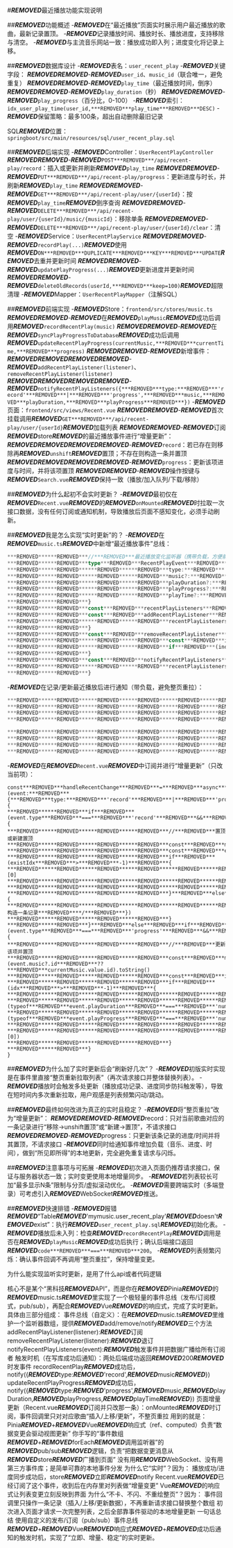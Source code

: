 #***REMOVED***最近播放功能实现说明

##***REMOVED***功能概述
-***REMOVED***在“最近播放”页面实时展示用户最近播放的歌曲，最新记录置顶。
-***REMOVED***记录播放时间、播放时长、播放进度，支持移除与清空。
-***REMOVED***与主流音乐网站一致：播放成功即入列；进度变化将记录上移。

##***REMOVED***数据库设计
-***REMOVED***表名：`user_recent_play`
-***REMOVED***关键字段：
***REMOVED******REMOVED***-***REMOVED***`user_id`、`music_id`（联合唯一，避免重复）
***REMOVED******REMOVED***-***REMOVED***`play_time`（最近播放时间，倒序）
***REMOVED******REMOVED***-***REMOVED***`play_duration`（秒）
***REMOVED******REMOVED***-***REMOVED***`play_progress`（百分比，0-100）
-***REMOVED***索引：`idx_user_play_time(user_id,***REMOVED***play_time***REMOVED***DESC)`
-***REMOVED***保留策略：最多100条，超出自动删除最旧记录

SQL***REMOVED***位置：`springboot/src/main/resources/sql/user_recent_play.sql`

##***REMOVED***后端实现
-***REMOVED***Controller：`UserRecentPlayController`
***REMOVED******REMOVED***-***REMOVED***`POST***REMOVED***/api/recent-play/record`：插入或更新并刷新***REMOVED***`play_time`
***REMOVED******REMOVED***-***REMOVED***`PUT***REMOVED***/api/recent-play/progress`：更新进度与时长，并刷新***REMOVED***`play_time`
***REMOVED******REMOVED***-***REMOVED***`GET***REMOVED***/api/recent-play/user/{userId}`：按***REMOVED***`play_time`***REMOVED***倒序查询
***REMOVED******REMOVED***-***REMOVED***`DELETE***REMOVED***/api/recent-play/user/{userId}/music/{musicId}`：移除单条
***REMOVED******REMOVED***-***REMOVED***`DELETE***REMOVED***/api/recent-play/user/{userId}/clear`：清空
-***REMOVED***Service：`UserRecentPlayService`
***REMOVED******REMOVED***-***REMOVED***`recordPlay(...)`***REMOVED***使用***REMOVED***`ON***REMOVED***DUPLICATE***REMOVED***KEY***REMOVED***UPDATE`***REMOVED***去重并更新时间
***REMOVED******REMOVED***-***REMOVED***`updatePlayProgress(...)`***REMOVED***更新进度并更新时间
***REMOVED******REMOVED***-***REMOVED***`deleteOldRecords(userId,***REMOVED***keep=100)`***REMOVED***超限清理
-***REMOVED***Mapper：`UserRecentPlayMapper`（注解SQL）

##***REMOVED***前端实现
-***REMOVED***Store：`frontend/src/stores/music.ts`
***REMOVED******REMOVED***-***REMOVED***在***REMOVED***`playMusic`***REMOVED***成功后调用***REMOVED***`recordRecentPlay(music)`
***REMOVED******REMOVED***-***REMOVED***在***REMOVED***`syncPlayProgressToDatabase`***REMOVED***成功后调用***REMOVED***`updateRecentPlayProgress(currentMusic,***REMOVED***currentTime,***REMOVED***progress)`
***REMOVED******REMOVED***-***REMOVED***新增事件：
***REMOVED******REMOVED******REMOVED******REMOVED***-***REMOVED***`addRecentPlayListener(listener)`、`removeRecentPlayListener(listener)`
***REMOVED******REMOVED******REMOVED******REMOVED***-***REMOVED***`notifyRecentPlayListeners({***REMOVED***type:***REMOVED***'record'***REMOVED***|***REMOVED***'progress',***REMOVED***music,***REMOVED***playDuration,***REMOVED***playProgress***REMOVED***})`
-***REMOVED***页面：`frontend/src/views/Recent.vue`
***REMOVED******REMOVED***-***REMOVED***首次挂载调用***REMOVED***`GET***REMOVED***/api/recent-play/user/{userId}`***REMOVED***加载列表
***REMOVED******REMOVED***-***REMOVED***订阅***REMOVED***store***REMOVED***的最近播放事件进行“增量更新”：
***REMOVED******REMOVED******REMOVED******REMOVED***-***REMOVED***`record`：若已存在则移除再***REMOVED***`unshift`***REMOVED***置顶；不存在则构造一条并置顶
***REMOVED******REMOVED******REMOVED******REMOVED***-***REMOVED***`progress`：更新该项进度与时间，并将该项置顶
***REMOVED******REMOVED***-***REMOVED***操作按键与***REMOVED***`Search.vue`***REMOVED***保持一致（播放/加入队列/下载/移除）

##***REMOVED***为什么起初不会实时更新？
-***REMOVED***最初仅在***REMOVED***`Recent.vue`***REMOVED***的***REMOVED***`onMounted`***REMOVED***时拉取一次接口数据，没有任何订阅或通知机制，导致播放后页面不感知变化，必须手动刷新。

##***REMOVED***我是怎么实现“实时更新”的？
-***REMOVED***在***REMOVED***`music.ts`***REMOVED***中新增“最近播放事件”总线：

```12:20:frontend/src/stores/music.ts
***REMOVED******REMOVED***//***REMOVED***最近播放变化监听器（携带负载，方便前端增量更新）
***REMOVED******REMOVED***type***REMOVED***RecentPlayEvent***REMOVED***=***REMOVED***{
***REMOVED******REMOVED******REMOVED******REMOVED***type:***REMOVED***'record'***REMOVED***|***REMOVED***'progress'
***REMOVED******REMOVED******REMOVED******REMOVED***music?:***REMOVED***Music
***REMOVED******REMOVED******REMOVED******REMOVED***playDuration?:***REMOVED***number
***REMOVED******REMOVED******REMOVED******REMOVED***playProgress?:***REMOVED***number
***REMOVED******REMOVED******REMOVED******REMOVED***playTime?:***REMOVED***number
***REMOVED******REMOVED***}
***REMOVED******REMOVED***const***REMOVED***recentPlayListeners***REMOVED***=***REMOVED***ref<Array<(event:***REMOVED***RecentPlayEvent)***REMOVED***=>***REMOVED***void>>([])
***REMOVED******REMOVED***const***REMOVED***addRecentPlayListener***REMOVED***=***REMOVED***(listener:***REMOVED***(event:***REMOVED***RecentPlayEvent)***REMOVED***=>***REMOVED***void)***REMOVED***=>***REMOVED***{
***REMOVED******REMOVED******REMOVED******REMOVED***recentPlayListeners.value.push(listener)
***REMOVED******REMOVED***}
***REMOVED******REMOVED***const***REMOVED***removeRecentPlayListener***REMOVED***=***REMOVED***(listener:***REMOVED***(event:***REMOVED***RecentPlayEvent)***REMOVED***=>***REMOVED***void)***REMOVED***=>***REMOVED***{
***REMOVED******REMOVED******REMOVED******REMOVED***const***REMOVED***index***REMOVED***=***REMOVED***recentPlayListeners.value.indexOf(listener)
***REMOVED******REMOVED******REMOVED******REMOVED***if***REMOVED***(index***REMOVED***>***REMOVED***-1)***REMOVED***recentPlayListeners.value.splice(index,***REMOVED***1)
***REMOVED******REMOVED***}
***REMOVED******REMOVED***const***REMOVED***notifyRecentPlayListeners***REMOVED***=***REMOVED***(event:***REMOVED***RecentPlayEvent)***REMOVED***=>***REMOVED***{
***REMOVED******REMOVED******REMOVED******REMOVED***recentPlayListeners.value.forEach(l***REMOVED***=>***REMOVED***{***REMOVED***try***REMOVED***{***REMOVED***l(event)***REMOVED***}***REMOVED***catch***REMOVED***(e)***REMOVED***{***REMOVED***console.error(e)***REMOVED***}***REMOVED***})
***REMOVED******REMOVED***}
```

-***REMOVED***在记录/更新最近播放后进行通知（带负载，避免整页重拉）：

```446:456:frontend/src/stores/music.ts
***REMOVED******REMOVED******REMOVED******REMOVED******REMOVED******REMOVED***if***REMOVED***(result.code***REMOVED***===***REMOVED***200)***REMOVED***{
***REMOVED******REMOVED******REMOVED******REMOVED******REMOVED******REMOVED******REMOVED******REMOVED***//***REMOVED***记录成功后通知：
***REMOVED******REMOVED******REMOVED******REMOVED******REMOVED******REMOVED******REMOVED******REMOVED***notifyRecentPlayListeners({***REMOVED***type:***REMOVED***'record',***REMOVED***music***REMOVED***})
***REMOVED******REMOVED******REMOVED******REMOVED******REMOVED******REMOVED***}
```

```480:489:frontend/src/stores/music.ts
***REMOVED******REMOVED******REMOVED******REMOVED******REMOVED******REMOVED***if***REMOVED***(result.code***REMOVED***===***REMOVED***200)***REMOVED***{
***REMOVED******REMOVED******REMOVED******REMOVED******REMOVED******REMOVED******REMOVED******REMOVED***//***REMOVED***进度更新后通知：
***REMOVED******REMOVED******REMOVED******REMOVED******REMOVED******REMOVED******REMOVED******REMOVED***notifyRecentPlayListeners({***REMOVED***type:***REMOVED***'progress',***REMOVED***music,***REMOVED***playDuration,***REMOVED***playProgress,***REMOVED***playTime:***REMOVED***Date.now()***REMOVED***})
***REMOVED******REMOVED******REMOVED******REMOVED******REMOVED******REMOVED***}
```

-***REMOVED***在***REMOVED***`Recent.vue`***REMOVED***中订阅并进行“增量更新”（只改当前项）：

```165:194:frontend/src/views/Recent.vue
const***REMOVED***handleRecentChange***REMOVED***=***REMOVED***async***REMOVED***(event:***REMOVED***{***REMOVED***type:***REMOVED***'record'***REMOVED***|***REMOVED***'progress';***REMOVED***music?:***REMOVED***any;***REMOVED***playDuration?:***REMOVED***number;***REMOVED***playProgress?:***REMOVED***number***REMOVED***})***REMOVED***=>***REMOVED***{
***REMOVED******REMOVED***if***REMOVED***(event.type***REMOVED***===***REMOVED***'record'***REMOVED***&&***REMOVED***event.music)***REMOVED***{
***REMOVED******REMOVED******REMOVED******REMOVED***//***REMOVED***置顶或新建置顶
***REMOVED******REMOVED******REMOVED******REMOVED***const***REMOVED***musicId***REMOVED***=***REMOVED***event.music.id.toString()
***REMOVED******REMOVED******REMOVED******REMOVED***const***REMOVED***existIdx***REMOVED***=***REMOVED***recentPlays.value.findIndex(item***REMOVED***=>***REMOVED***item.musicId.toString()***REMOVED***===***REMOVED***musicId)
***REMOVED******REMOVED******REMOVED******REMOVED***if***REMOVED***(existIdx***REMOVED***>***REMOVED***-1)***REMOVED***{
***REMOVED******REMOVED******REMOVED******REMOVED******REMOVED******REMOVED***const***REMOVED***exist***REMOVED***=***REMOVED***recentPlays.value.splice(existIdx,***REMOVED***1)[0]
***REMOVED******REMOVED******REMOVED******REMOVED******REMOVED******REMOVED***exist.playTime***REMOVED***=***REMOVED***new***REMOVED***Date().toISOString()
***REMOVED******REMOVED******REMOVED******REMOVED******REMOVED******REMOVED***recentPlays.value.unshift(exist)
***REMOVED******REMOVED******REMOVED******REMOVED***}***REMOVED***else***REMOVED***{
***REMOVED******REMOVED******REMOVED******REMOVED******REMOVED******REMOVED***recentPlays.value.unshift({***REMOVED***/****REMOVED***构造一条记录***REMOVED****/***REMOVED***})
***REMOVED******REMOVED******REMOVED******REMOVED***}
***REMOVED******REMOVED***}***REMOVED***else***REMOVED***if***REMOVED***(event.type***REMOVED***===***REMOVED***'progress'***REMOVED***&&***REMOVED***currentMusic.value)***REMOVED***{
***REMOVED******REMOVED******REMOVED******REMOVED***//***REMOVED***更新该项并置顶
***REMOVED******REMOVED******REMOVED******REMOVED***const***REMOVED***musicId***REMOVED***=***REMOVED***(event.music?.id***REMOVED***??***REMOVED***currentMusic.value.id).toString()
***REMOVED******REMOVED******REMOVED******REMOVED***const***REMOVED***idx***REMOVED***=***REMOVED***recentPlays.value.findIndex(item***REMOVED***=>***REMOVED***item.musicId.toString()***REMOVED***===***REMOVED***musicId)
***REMOVED******REMOVED******REMOVED******REMOVED***if***REMOVED***(idx***REMOVED***>***REMOVED***-1)***REMOVED***{
***REMOVED******REMOVED******REMOVED******REMOVED******REMOVED******REMOVED***const***REMOVED***item***REMOVED***=***REMOVED***recentPlays.value[idx]
***REMOVED******REMOVED******REMOVED******REMOVED******REMOVED******REMOVED***if***REMOVED***(typeof***REMOVED***event.playDuration***REMOVED***===***REMOVED***'number')***REMOVED***item.playDuration***REMOVED***=***REMOVED***event.playDuration
***REMOVED******REMOVED******REMOVED******REMOVED******REMOVED******REMOVED***if***REMOVED***(typeof***REMOVED***event.playProgress***REMOVED***===***REMOVED***'number')***REMOVED***item.playProgress***REMOVED***=***REMOVED***event.playProgress
***REMOVED******REMOVED******REMOVED******REMOVED******REMOVED******REMOVED***item.playTime***REMOVED***=***REMOVED***new***REMOVED***Date().toISOString()
***REMOVED******REMOVED******REMOVED******REMOVED******REMOVED******REMOVED***recentPlays.value.unshift(recentPlays.value.splice(idx,***REMOVED***1)[0])
***REMOVED******REMOVED******REMOVED******REMOVED***}
***REMOVED******REMOVED***}
}
```

##***REMOVED***为什么加了实时更新后会“刷新好几次”？
-***REMOVED***初版实时实现是在事件里直接“整页重新拉取列表”（再次请求接口并整体替换列表）。
-***REMOVED***播放时会触发多处更新（播放成功记录、进度同步防抖触发等），导致在短时间内多次重新拉取，用户观感是列表频繁闪动/跳动。

##***REMOVED***最终如何改进为真正的实时且稳定？
-***REMOVED***将“整页重拉”改为“增量更新”：
***REMOVED******REMOVED***-***REMOVED***record：只对当前歌曲对应的一条记录进行“移除→unshift置顶”或“新建→置顶”，不请求接口
***REMOVED******REMOVED***-***REMOVED***progress：只更新该条记录的进度/时间并将其置顶，不请求接口
-***REMOVED***同时给通知事件增加负载（音乐、进度、时间），做到“所见即所得”的本地更新，完全避免重复请求与闪烁。

##***REMOVED***注意事项与可拓展
-***REMOVED***初次进入页面仍推荐请求接口，保证与服务器状态一致；实时变更使用本地增量同步。
-***REMOVED***若列表较长可加“最多显示N条”限制与分页/虚拟滚动优化。
-***REMOVED***需要跨端实时（多端登录）可考虑引入***REMOVED***WebSocket***REMOVED***推送。

##***REMOVED***快速排错
-***REMOVED***报错***REMOVED***“Table***REMOVED***'mymusic.user_recent_play'***REMOVED***doesn't***REMOVED***exist”：执行***REMOVED***`user_recent_play.sql`***REMOVED***初始化表。
-***REMOVED***播放后未入列：检查***REMOVED***`recordRecentPlay`***REMOVED***调用是否在***REMOVED***`playMusic`***REMOVED***成功后执行；确认后端接口返回***REMOVED***`code***REMOVED***===***REMOVED***200`。
-***REMOVED***列表频繁闪烁：确认事件回调不再调用“整页重拉”，保持增量变更。

为什么能实现监听实时更新，是用了什么api或者代码逻辑

核心不是某个“黑科技***REMOVED***API”，而是你在***REMOVED***Pinia***REMOVED***的***REMOVED***music.ts***REMOVED***里实现了一个极轻量的事件总线（发布/订阅模式，pub/sub），再配合***REMOVED***Vue***REMOVED***的响应式，完成了实时更新。
具体由三部分组成：
事件总线（自定义）：在***REMOVED***music.ts***REMOVED***里维护一个监听器数组，提供***REMOVED***add/remove/notify***REMOVED***三个方法
addRecentPlayListener(listener):***REMOVED***订阅
removeRecentPlayListener(listener):***REMOVED***退订
notifyRecentPlayListeners(event):***REMOVED***触发事件并把数据广播给所有订阅者
触发时机（在写库成功后通知）：两处后端成功返回***REMOVED***200***REMOVED***时发事件
recordRecentPlay***REMOVED***成功后，notify({***REMOVED***type:***REMOVED***'record',***REMOVED***music***REMOVED***})
updateRecentPlayProgress***REMOVED***成功后，notify({***REMOVED***type:***REMOVED***'progress',***REMOVED***music,***REMOVED***playDuration,***REMOVED***playProgress,***REMOVED***playTime***REMOVED***})
页面增量更新（Recent.vue***REMOVED***订阅并只改那一条）：onMounted***REMOVED***时订阅，事件回调里只对对应歌曲“插入/上移/更新”，不整页重拉
用到的就是：
Pinia***REMOVED***+***REMOVED***Vue***REMOVED***响应式（ref、computed）负责“数据变更会驱动视图更新”
你手写的“事件数组***REMOVED***+***REMOVED***forEach***REMOVED***调用监听器”的***REMOVED***pub/sub***REMOVED***逻辑，负责“把数据变更消息从***REMOVED***store***REMOVED***广播到页面”
没有用***REMOVED***WebSocket、没有用第三方事件库；是简单可靠的本地事件分发
为什么它“实时”？因为：
播放成功/进度同步成功后，store***REMOVED***立即***REMOVED***notify
Recent.vue***REMOVED***已经订阅了这个事件，收到后在内存里对列表做“增量变更”
Vue***REMOVED***的响应式让列表变更立刻反映到界面
为什么“不卡、不闪、不重绘整页”？因为：
事件回调里只操作一条记录（插入/上移/更新数据），不再重新请求接口替换整个数组
初次进入页面才请求一次完整列表，之后全部靠事件驱动的本地增量更新
一句话总结
使用自定义的发布/订阅（pub/sub）事件总线***REMOVED***+***REMOVED***Vue***REMOVED***响应式***REMOVED***+***REMOVED***成功后通知的触发时机，实现了“立即、增量、稳定”的实时更新。